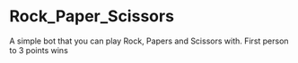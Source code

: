 # Rock_Paper_Scissors
A simple bot that you can play Rock, Papers and Scissors with. First person to 3 points wins
